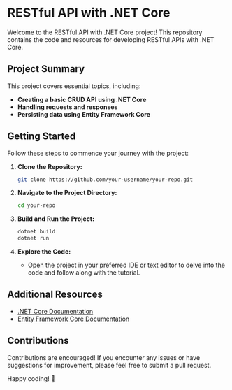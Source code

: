 # RESTful API with .NET Core

Welcome to the RESTful API with .NET Core project! This repository contains the code and resources for developing RESTful APIs with .NET Core.

## Project Summary

This project covers essential topics, including:

- **Creating a basic CRUD API using .NET Core**
- **Handling requests and responses**
- **Persisting data using Entity Framework Core**

## Getting Started

Follow these steps to commence your journey with the project:

1. **Clone the Repository:**
    ```bash
    git clone https://github.com/your-username/your-repo.git
    ```

2. **Navigate to the Project Directory:**
    ```bash
    cd your-repo
    ```

3. **Build and Run the Project:**
    ```bash
    dotnet build
    dotnet run
    ```

4. **Explore the Code:**
    - Open the project in your preferred IDE or text editor to delve into the code and follow along with the tutorial.

## Additional Resources

- [.NET Core Documentation](https://docs.microsoft.com/en-us/dotnet/core/)
- [Entity Framework Core Documentation](https://docs.microsoft.com/en-us/ef/core/)

## Contributions

Contributions are encouraged! If you encounter any issues or have suggestions for improvement, please feel free to submit a pull request.

Happy coding! 🚀
